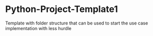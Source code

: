 # Python-Project-Template1
Template with folder structure that can be used to start the use case implementation with less hurdle
